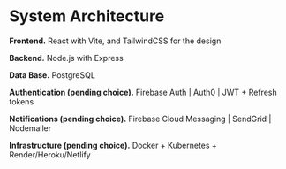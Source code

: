 # System Architecture

**Frontend.** React with Vite, and TailwindCSS for the design

**Backend.** Node.js with Express

**Data Base.** PostgreSQL

**Authentication (pending choice).** Firebase Auth   |   Auth0   |   JWT + Refresh tokens

**Notifications (pending choice).**
Firebase Cloud Messaging    |   SendGrid    |   Nodemailer

**Infrastructure (pending choice).** Docker + Kubernetes + Render/Heroku/Netlify